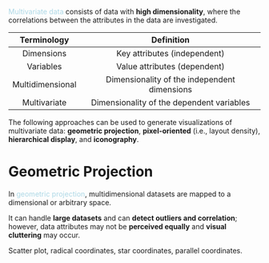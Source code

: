 <span style = "color:lightblue">Multivariate data</span> consists of data with **high dimensionality**, where the correlations between the attributes in the data are investigated.

| **Terminology**  |                **Definition**                |
|:----------------:|:--------------------------------------------:|
|    Dimensions    |         Key attributes (independent)         |
|    Variables     |         Value attributes (dependent)         |
| Multidimensional | Dimensionality of the independent dimensions |
|   Multivariate   |  Dimensionality of the dependent variables   |

The following approaches can be used to generate visualizations of multivariate data: **geometric projection**, **pixel-oriented** (i.e., layout density), **hierarchical display**, and **iconography**.

# Geometric Projection
In <span style = "color:lightblue">geometric projection</span>, multidimensional datasets are mapped to a dimensional or arbitrary space.

It can handle **large datasets** and can **detect outliers and correlation**; however, data attributes may not be **perceived equally** and **visual cluttering** may occur.



Scatter plot, radical coordinates, star coordinates, parallel coordinates.